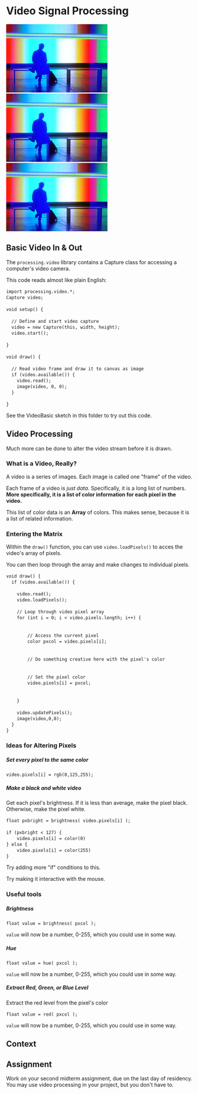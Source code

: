 # Video Signal Processing

![](pic.jpeg)![](pic.jpeg)![](pic.jpeg)


## Basic Video In & Out

The `processing.video` library contains a Capture class for accessing a computer's video camera.

This code reads almost like plain English:


```
import processing.video.*;
Capture video;

void setup() {

  // Define and start video capture
  video = new Capture(this, width, height);
  video.start();
  
}

void draw() {  
  
  // Read video frame and draw it to canvas as image
  if (video.available()) { 
    video.read();
    image(video, 0, 0);
  }
  
}
```

See the VideoBasic sketch in this folder to try out this code.

## Video Processing

Much more can be done to alter the video stream before it is drawn.

### What is a Video, Really?

A video is a series of images. Each image is called one "frame" of the video.

Each frame of a video is *just data*. Specifically, it is a long list of numbers. **More specifically, it is a list of color information for each pixel in the video.**

This list of color data is an **Array** of colors. This makes sense, because it is a list of related information.

### Entering the Matrix

Within the `draw()` function, you can use `video.loadPixels()` to acces the video's array of pixels.

You can then loop through the array and make changes to individual pixels.

```
void draw() {  
  if (video.available()) {
  
    video.read();
    video.loadPixels();
    
    // Loop through video pixel array
    for (int i = 0; i < video.pixels.length; i++) {
    
            
   		// Access the current pixel  
       	color pxcol = video.pixels[i];
       	
       	
       	// Do something creative here with the pixel's color
       	
       
       	// Set the pixel color
       	video.pixels[i] = pxcol;
      
      
    }
    
    video.updatePixels();
    image(video,0,0);
  }
}

```


### Ideas for Altering Pixels

##### Set every pixel to the same color 

```
video.pixels[i] = rgb(0,125,255);
```

##### Make a black and white video

Get each pixel's brightness. If it is less than average, make the pixel black. Otherwise, make the pixel white.

```
float pxbright = brightness( video.pixels[i] );

if (pxbright < 127) {
    video.pixels[i] = color(0)
} else {
	video.pixels[i] = color(255)
}

```

Try adding more "if" conditions to this. 

Try making it interactive with the mouse.


### Useful tools

##### Brightness

```
float value = brightness( pxcol );
```

`value` will now be a number, 0-255, which you could use in some way.

##### Hue

```
float value = hue( pxcol );
```

`value` will now be a number, 0-255, which you could use in some way.

##### Extract Red, Green, or Blue Level

Extract the red level from the pixel's color

```
float value = red( pxcol );
```

`value` will now be a number, 0-255, which you could use in some way. 




## Context


## Assignment

Work on your second midterm assignment, due on the last day of residency. You may use video processing in your project, but you don't have to.